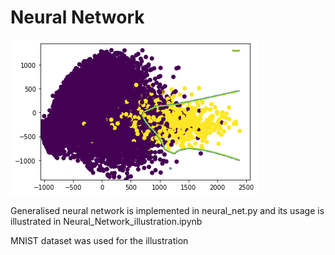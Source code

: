 # Neural Network

![](neural%20network.png)

Generalised neural network is implemented in neural_net.py and its usage is illustrated in Neural_Network_illustration.ipynb

MNIST dataset was used for the illustration
